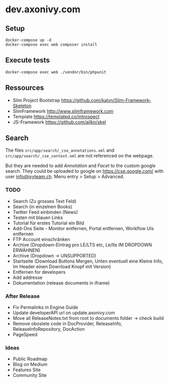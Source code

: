 # dev.axonivy.com

## Setup
	docker-compose up -d
	docker-compose exec web composer install

## Execute tests
	docker-compose exec web ./vendor/bin/phpunit

## Ressources
* Slim Project Bootstrap <https://github.com/kalvn/Slim-Framework-Skeleton>
* SlimFramework <http://www.slimframework.com>
* Template <https://templated.co/introspect>
* JS-Framework <https://github.com/ajlkn/skel>

## Search
The files `src/app/search/_cse_annotations.xml` and `src/app/search/_cse_context.xml` are not referenced on the webpage.

But they are needed to add _Annotation_ and _Facet_  to the custom google search.
They could be uploaded to google on <https://cse.google.com/> with user info@ivyteam.ch.
Menu entry > Setup > Advanced.

### TODO
* Search (Zu grosses Text Feld)
* Search (in einzelnen Books)
* Twitter Feed einbinden (News)
* Testen mit blauen Links
* Tutorial für erstes Tutorial ein Bild
* Add-Ons Seite - Monitor entfernen, Portal entfernen, Worklfow UIs entfernen
* FTP Account einschränken
* Archive (Dropdown-Eintrag pro LE/LTS etc, Le/lts IM DROPDOWN ERWÄHNEN)
* Archive (Dropdown -> UNSUPPORTED)
* Startseite (Download Buttons Mergen, Unten eventuell eine Kleine Info, Im Header einen Download Knopf mit Version)
* Entfernen for developers
* Add addresse
* Dokumentation (release documents in iframe)

### After Release
* Fix Permalinks in Engine Guide
* Update developerAPI url on update.axonivy.com
* Move all ReleaseNotes.txt from root to documents folder -> check build
* Remove oboslete code in DocProvider, ReleaseInfo, ReleaseInfoRepository, DocAction
* PageSpeed

### Ideas
* Public Roadmap
* Blog on Medium
* Features Site
* Community Site
